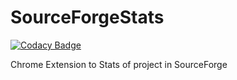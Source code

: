 # SourceForgeStats 

[![Codacy Badge](https://api.codacy.com/project/badge/grade/88baee0c376e47eeb894434588d24436)](https://www.codacy.com/app/laisson-r-silveira/SourceForgeStats)

Chrome Extension to Stats of project in SourceForge

